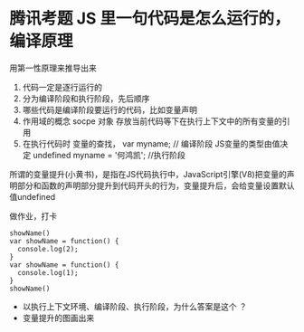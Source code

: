 # 腾讯考题 JS 里一句代码是怎么运行的，编译原理
用第一性原理来推导出来
1. 代码一定是逐行运行的
2. 分为编译阶段和执行阶段，先后顺序
3. 哪些代码是编译阶段要运行的代码，比如变量声明
4. 作用域的概念 socpe 对象 存放当前代码等下在执行上下文中的所有变量的引用
5. 在执行代码时 变量的查找，
  var myname; // 编译阶段 JS变量的类型由值决定 undefined
  myname = '何鸿凯'; //执行阶段

所谓的变量提升(小黄书)，是指在JS代码执行中，JavaScript引擎(V8)把变量的声明部分和函数的声明部分提升到代码开头的行为，变量提升后，会给变量设置默认值undefined

做作业，打卡
```
showName()
var showName = function() {
  console.log(2);
}
var showName = function() {
  console.log(1);
}
showName()
```
- 以执行上下文环境、编译阶段、执行阶段，为什么答案是这个 ？
- 变量提升的图画出来
